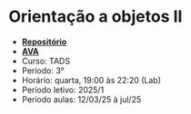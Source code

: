# Orientação a objetos II

- **[Repositório](https://github.com/fscheidt/oo2)**
- **[AVA](https://ava.ifpr.edu.br)**
- Curso: TADS
- Período: 3°
- Horário: quarta, 19:00 às 22:20 (Lab)
- Período letivo: 2025/1
- Período aulas: 12/03/25 à jul/25
